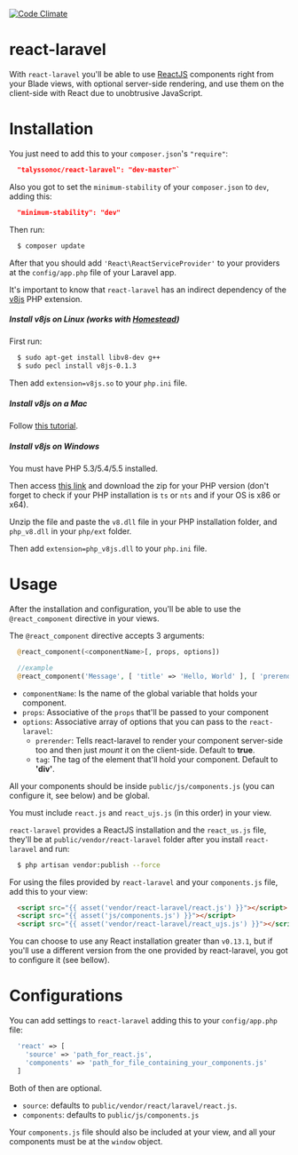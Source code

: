 [![Code Climate](https://codeclimate.com/github/talyssonoc/react-laravel/badges/gpa.svg)](https://codeclimate.com/github/talyssonoc/react-laravel)

# react-laravel

With `react-laravel` you'll be able to use [ReactJS](https://facebook.github.io/react/) components right from your Blade views, with optional server-side rendering, and use them on the client-side with React due to unobtrusive JavaScript.

# Installation

You just need to add this to your `composer.json`'s `"require"`:

```json
  "talyssonoc/react-laravel": "dev-master"`
```

Also you got to set the `minimum-stability` of your `composer.json` to `dev`, adding this:

```json
  "minimum-stability": "dev"
```

Then run:

```sh
  $ composer update
```

After that you should add `'React\ReactServiceProvider'` to your providers at the `config/app.php` file of your Laravel app.

It's important to know that `react-laravel` has an indirect dependency of the [v8js](https://pecl.php.net/package/v8js) PHP extension.

##### Install v8js on Linux (works with [Homestead](http://laravel.com/docs/5.0/homestead))

First run:

```sh
  $ sudo apt-get install libv8-dev g++
  $ sudo pecl install v8js-0.1.3
```

Then add `extension=v8js.so` to your `php.ini` file.

##### Install v8js on a Mac

Follow [this tutorial](http://www.phpied.com/installing-v8js-for-php-on-a-mac/).

##### Install v8js on Windows

You must have PHP 5.3/5.4/5.5 installed.

Then access [this link](http://windows.php.net/downloads/pecl/snaps/v8js/0.1.3/) and download the zip for your PHP version (don't forget to check if your PHP installation is `ts` or `nts` and if your OS is x86 or x64).

Unzip the file and paste the `v8.dll` file in your PHP installation folder, and `php_v8.dll` in your `php/ext` folder.

Then add `extension=php_v8js.dll` to your `php.ini` file.

# Usage

After the installation and configuration, you'll be able to use the `@react_component` directive in your views.

The `@react_component` directive accepts 3 arguments:

```php
  @react_component(<componentName>[, props, options])

  //example
  @react_component('Message', [ 'title' => 'Hello, World' ], [ 'prerender' => true ])
```

* `componentName`: Is the name of the global variable that holds your component.
* `props`: Associative of the `props` that'll be passed to your component
* `options`: Associative array of options that you can pass to the `react-laravel`:
  * `prerender`: Tells react-laravel to render your component server-side too and then just _mount_ it on the client-side. Default to __true__.
  * `tag`: The tag of the element that'll hold your component. Default to __'div'__.

All your components should be inside `public/js/components.js` (you can configure it, see below) and be global.

You must include `react.js` and `react_ujs.js` (in this order) in your view.

`react-laravel` provides a ReactJS installation and the `react_us.js` file, they'll be at `public/vendor/react-laravel` folder after you install `react-laravel` and run:

```sh
  $ php artisan vendor:publish --force
```

For using the files provided by `react-laravel` and your `components.js` file, add this to your view:

```html
  <script src="{{ asset('vendor/react-laravel/react.js') }}"></script>
  <script src="{{ asset('js/components.js') }}"></script>
  <script src="{{ asset('vendor/react-laravel/react_ujs.js') }}"></script>
```

You can choose to use any React installation greater than `v0.13.1`, but if you'll use a different version from the one provided by react-laravel, you got to configure it (see bellow).

# Configurations

You can add settings to `react-laravel` adding this to your `config/app.php` file:

```php
  'react' => [
    'source' => 'path_for_react.js',
    'components' => 'path_for_file_containing_your_components.js'
  ]
```

Both of then are optional.

* `source`: defaults to `public/vendor/react/laravel/react.js`.
* `components`: defaults to `public/js/components.js`

Your `components.js` file should also be included at your view, and all your components must be at the `window` object.